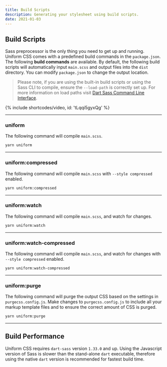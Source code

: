 ```yaml
---
title: Build Scripts
description: Generating your stylesheet using build scripts.
date: 2021-01-03
---
```


## Build Scripts

Sass preprocessor is the only thing you need to get up and running. Uniform CSS comes with a predefined build commands in the `package.json`. The following **build commands** are available. By default, the following build scripts will automatically input `main.scss` and output files into the `dist` directory. You can modify `package.json` to change the output location.

> Please note, if you are using the built-in build scripts or using the Sass CLI to compile, ensure the `--load-path` is correctly set up. For more information on load paths visit [Dart Sass Command Line Interface](https://sass-lang.com/documentation/cli/dart-sass#load-path).

{% include shortcodes/video, id: 'tLqqi5gyxQg' %}

---

### uniform

The following command will compile `main.scss`.

```bash
yarn uniform
```

---

### uniform:compressed

The following command will compile `main.scss` with `--style compressed` enabled.

```bash
yarn uniform:compressed
```

---

### uniform:watch

The following command will compile `main.scss`, and watch for changes.

```bash
yarn uniform:watch
```

---

### uniform:watch-compressed

The following command will compile `main.scss`, and watch for changes with `--style compressed` enabled.

```bash
yarn uniform:watch-compressed
```

---

### uniform:purge

The following command will purge the output CSS based on the settings in `purgecss.config.js`. Make changes to `purgecss.config.js` to include all your markup template files and to ensure the correct amount of CSS is purged.

```bash
yarn uniform:purge
```

---

## Build Performance

Uniform CSS requires `dart-sass` version `1.33.0` and up. Using the Javascript version of Sass is slower than the stand-alone `dart` executable, therefore using the native `dart` version is recommended for fastest build time.